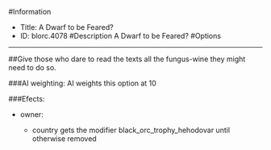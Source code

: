 #Information
 - Title: A Dwarf to be Feared?
 - ID: blorc.4078
#Description
A Dwarf to be Feared?
#Options

___
##Give those who dare to read the texts all the fungus-wine they might need to do so.

###AI weighting:
AI weights this option at 10


###Efects:<ul><li>owner:</li><ul><li>country gets the modifier black_orc_trophy_hehodovar until otherwise removed</li></ul></ul>
